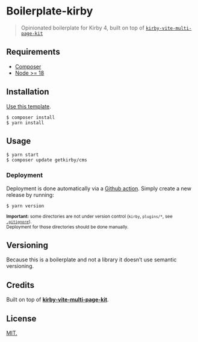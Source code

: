 # Boilerplate-kirby
> Opinionated boilerplate for Kirby 4, built on top of [`kirby-vite-multi-page-kit`](https://github.com/arnoson/kirby-vite-multi-page-kit/tree/main)

## Requirements

- [Composer](https://formulae.brew.sh/formula/composer)
- [Node >= 18](https://nodejs.org/en/download/package-manager)

## Installation

[Use this template](https://github.com/chevalvert/boilerplate-kirby/generate).

```console
$ composer install
$ yarn install
```

## Usage

```console
$ yarn start
$ composer update getkirby/cms
```

### Deployment

Deployment is done automatically via a [Github action](.github/workflows/release.yml). Simply create a new release by running:
```console
$ yarn version
```
<sup>**Important:** some directories are not under version control (`kirby`, `plugins/*`, see [`.gitignore`](.gitignore)).<br>Deployment for those directories should be done manually.</sup>

## Versioning

Because this is a boilerplate and not a library it doesn’t use semantic versioning.

## Credits

Built on top of **[kirby-vite-multi-page-kit](https://github.com/arnoson/kirby-vite-multi-page-kit/tree/main)**.

## License
[MIT.](https://tldrlegal.com/license/mit-license)
